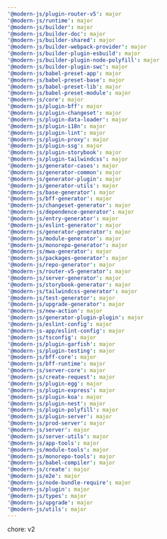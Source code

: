 ```yaml
---
'@modern-js/plugin-router-v5': major
'@modern-js/runtime': major
'@modern-js/builder': major
'@modern-js/builder-doc': major
'@modern-js/builder-shared': major
'@modern-js/builder-webpack-provider': major
'@modern-js/builder-plugin-esbuild': major
'@modern-js/builder-plugin-node-polyfill': major
'@modern-js/builder-plugin-swc': major
'@modern-js/babel-preset-app': major
'@modern-js/babel-preset-base': major
'@modern-js/babel-preset-lib': major
'@modern-js/babel-preset-module': major
'@modern-js/core': major
'@modern-js/plugin-bff': major
'@modern-js/plugin-changeset': major
'@modern-js/plugin-data-loader': major
'@modern-js/plugin-i18n': major
'@modern-js/plugin-lint': major
'@modern-js/plugin-proxy': major
'@modern-js/plugin-ssg': major
'@modern-js/plugin-storybook': major
'@modern-js/plugin-tailwindcss': major
'@modern-js/generator-cases': major
'@modern-js/generator-common': major
'@modern-js/generator-plugin': major
'@modern-js/generator-utils': major
'@modern-js/base-generator': major
'@modern-js/bff-generator': major
'@modern-js/changeset-generator': major
'@modern-js/dependence-generator': major
'@modern-js/entry-generator': major
'@modern-js/eslint-generator': major
'@modern-js/generator-generator': major
'@modern-js/module-generator': major
'@modern-js/monorepo-generator': major
'@modern-js/mwa-generator': major
'@modern-js/packages-generator': major
'@modern-js/repo-generator': major
'@modern-js/router-v5-generator': major
'@modern-js/server-generator': major
'@modern-js/storybook-generator': major
'@modern-js/tailwindcss-generator': major
'@modern-js/test-generator': major
'@modern-js/upgrade-generator': major
'@modern-js/new-action': major
'@modern-js/generator-plugin-plugin': major
'@modern-js/eslint-config': major
'@modern-js-app/eslint-config': major
'@modern-js/tsconfig': major
'@modern-js/plugin-garfish': major
'@modern-js/plugin-testing': major
'@modern-js/bff-core': major
'@modern-js/bff-runtime': major
'@modern-js/server-core': major
'@modern-js/create-request': major
'@modern-js/plugin-egg': major
'@modern-js/plugin-express': major
'@modern-js/plugin-koa': major
'@modern-js/plugin-nest': major
'@modern-js/plugin-polyfill': major
'@modern-js/plugin-server': major
'@modern-js/prod-server': major
'@modern-js/server': major
'@modern-js/server-utils': major
'@modern-js/app-tools': major
'@modern-js/module-tools': major
'@modern-js/monorepo-tools': major
'@modern-js/babel-compiler': major
'@modern-js/create': major
'@modern-js/e2e': major
'@modern-js/node-bundle-require': major
'@modern-js/plugin': major
'@modern-js/types': major
'@modern-js/upgrade': major
'@modern-js/utils': major
---
```


chore: v2
